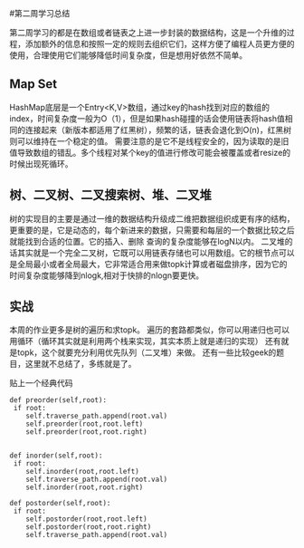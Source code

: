 #第二周学习总结

第二周学习的都是在数组或者链表之上进一步封装的数据结构，这是一个升维的过程，添加额外的信息和按照一定的规则去组织它们，这样方便了编程人员更方便的使用，合理使用它们能够降低时间复杂度，但是想用好依然不简单。
## Map Set 
HashMap底层是一个Entry<K,V>数组，通过key的hash找到对应的数组的index，时间复杂度一般为O（1），但是如果hash碰撞的话会使用链表将hash值相同的连接起来（新版本都适用了红黑树），频繁的话，链表会退化到O(n)，红黑树则可以维持在一个稳定的值。
需要注意的是它不是线程安全的，因为读取的是旧值导致数组的错乱。多个线程对某个key的值进行修改可能会被覆盖或者resize的时候出现死循环。

## 树、二叉树、二叉搜索树、堆、二叉堆
树的实现目的主要是通过一维的数据结构升级成二维把数据组织成更有序的结构，更重要的是，它是动态的，每个新进来的数据，只需要和每层的一个数据比较之后就能找到合适的位置。它的插入、删除 查询的复杂度能够在logN以内。
二叉堆的话其实就是一个完全二叉树，它既可以用链表存储也可以用数组。它的根节点可以是全局最小或者全局最大，它非常适合用来做topk计算或者磁盘排序，因为它的时间复杂度能够降到nlogk,相对于快排的nlogn要更快。

## 实战
本周的作业更多是树的遍历和求topk。
遍历的套路都类似，你可以用递归也可以用循环（循环其实就是利用两个栈来实现，其实本质上就是递归的实现）
还有就是topk，这个就要充分利用优先队列（二叉堆）来做。
还有一些比较geek的题目，这里就不总结了，多练就是了。

贴上一个经典代码
 ```
def preorder(self,root):
  if root:
     self.traverse_path.append(root.val)
     self.preorder(root,root.left)
     self.preorder(root,root.right)
     

def inorder(self,root):
  if root:
     self.inorder(root,root.left)
     self.traverse_path.append(root.val)
     self.inorder(root,root.right)
     
def postorder(self,root):
  if root:
     self.postorder(root,root.left)
     self.postorder(root,root.right)
     self.traverse_path.append(root.val)

```